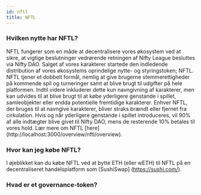 ```yaml
---
id: nftl
title: NFTL
---
```


### Hvilken nytte har NFTL?

NFTL fungerer som en måde at decentralisere vores økosystem ved at sikre, at vigtige beslutninger vedrørende retningen af Nifty League besluttes via Nifty DAO. Salget af vores karakterer startede den indledende distribution af vores økosystems oprindelige nytte- og styringstoken; NFTL. NFTL tjener et dobbelt formål, nemlig at give brugerne stemmerettigheder på kommende spil og turneringer samt at blive brugt til udgifter på hele platformen. Indtil videre inkluderer dette kun navngivning af karakterer, men kan udvides til at blive brugt til at købe yderligere genstande i spillet, samleobjekter eller endda potentielle fremtidige karakterer. Enhver NFTL, der bruges til at navngive karakterer, bliver straks brændt eller fjernet fra cirkulation. Hvis og når yderligere genstande i spillet introduceres, vil 90% af alle indtægter blive givet til Nifty DAO, mens de resterende 10% betales til vores hold. Lær mere om NFTL \[here\] (http://localhost:3000/overview/nftl/overview).

### Hvor kan jeg købe NFTL?

I øjeblikket kan du købe NFTL ved at bytte ETH (eller wETH) til NFTL på en decentraliseret handelsplatform som \[SushiSwap\] (https://sushi.com/).

### Hvad er et governance-token?
